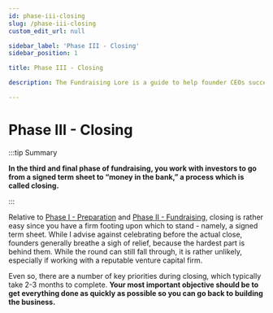 ```yaml
---
id: phase-iii-closing
slug: /phase-iii-closing
custom_edit_url: null

sidebar_label: 'Phase III - Closing'
sidebar_position: 1

title: Phase III - Closing

description: The Fundraising Lore is a guide to help founder CEOs successfully raise early-stage VC financing from Silicon Valley investors.

---
```


# Phase III - Closing

:::tip Summary

**In the third and final phase of fundraising, you work with investors to go from a signed term sheet to “money in the bank,” a process which is called closing.**

:::

Relative to [Phase I - Preparation](/phase-i-preparation) and [Phase II - Fundraising](/phase-ii-fundraising), closing is rather easy since you have a firm footing upon which to stand - namely, a signed term sheet. While I advise against celebrating before the actual close, founders generally breathe a sigh of relief, because the hardest part is behind them. While the round can still fall through, it is rather unlikely, especially if working with a reputable venture capital firm. 

Even so, there are a number of key priorities during closing, which typically take 2-3 months to complete. **Your most important objective should be to get everything done as quickly as possible so you can go back to building the business.**